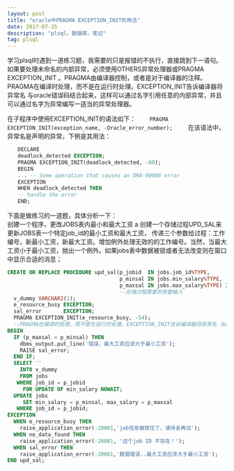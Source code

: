 ```yaml
---
layout: post
title: "oracle中PRAGMA EXCEPTION_INIT的用法"
date: 2017-07-25 
description: "plsql，数据库，笔记"
tag: plsql
---  
```

学习plsql时遇到一道练习题，我需要的只是报错的不执行，直接跳到下一语句。
如果要处理未命名的内部异常，必须使用OTHERS异常处理器或PRAGMA EXCEPTION_INIT 。PRAGMA由编译器控制，或者是对于编译器的注释。PRAGMA在编译时处理，而不是在运行时处理。EXCEPTION_INIT告诉编译器将异常名 与oracle错误码结合起来，这样可以通过名字引用任意的内部异常，并且可以通过名字为异常编写一适当的异常处理器。  

在子程序中使用EXCEPTION_INIT的语法如下：
　　`PRAGMA EXCEPTION_INIT(exception_name, -Oracle_error_number);`
　　
在该语法中，异常名是声明的异常，下例是其用法：
```sql
　　DECLARE
　　deadlock_detected EXCEPTION;
　　PRAGMA EXCEPTION_INIT(deadlock_detected, -60);
　　BEGIN
　　... -- Some operation that causes an ORA-00060 error
　　EXCEPTION
　　WHEN deadlock_detected THEN
　　-- handle the error
　　END;
```

下面是做练习的一道题，具体分析一下：  
创建一个程序，更改JOBS表内最小和最大工资
   a.创建一个存储过程UPD_SAL来更新JOBS表一个特定job_id的最小工资和最大工资，    传递三个参数给过程：工作编号，新最小工资，新最大工资。增加例外处理无效的的工作编号。当然，当最大工资小于最小工资，抛出一个例外。如果jobs表中数据被锁或者无法改变则在窗口中显示合适的消息；  
```sql
CREATE OR REPLACE PROCEDURE upd_sal(p_jobid  IN jobs.job_id%TYPE,
                                    p_minsal IN jobs.min_salary%TYPE,
                                    p_maxsal IN jobs.max_salary%TYPE) IS 
                                    --存储过程需要的参数输入
  v_dummy VARCHAR2(1);
  e_resource_busy EXCEPTION;
  sal_error       EXCEPTION;
  PRAGMA EXCEPTION_INIT(e_resource_busy, -54);
  --PRAGMA在编译时处理，而不是在运行时处理。EXCEPTION_INIT告诉编译器将异常名 与oracle错误码结合起来
BEGIN
  IF (p_maxsal < p_minsal) THEN
    dbms_output.put_line('错误，最大工资应该大于最小工资');
    RAISE sal_error;
  END IF;
  SELECT ''
    INTO v_dummy
    FROM jobs
   WHERE job_id = p_jobid
     FOR UPDATE OF min_salary NOWAIT;
  UPDATE jobs
     SET min_salary = p_minsal, max_salary = p_maxsal
   WHERE job_id = p_jobid;
EXCEPTION
  WHEN e_resource_busy THEN
    raise_application_error(-20001,'job信息被锁住了，请待会再试');
  WHEN no_data_found THEN
    raise_application_error(-20001, '这个job ID 不存在！');
  WHEN sal_error THEN
    raise_application_error(-20001,'数据错误..最大工资应该大于最小工资');
END upd_sal;
```